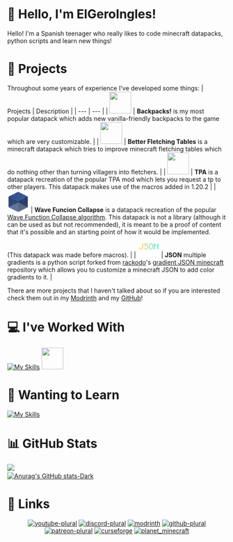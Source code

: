 # 👋 Hello, I'm ElGeroIngles!
Hello! I'm a Spanish teenager who really likes to code minecraft datapacks, python scripts and learn new things!

# 🚀 Projects
Throughout some years of experience I've developed some things:
| Projects | Description |
| --- | --- |
| [<img src="https://cdn.modrinth.com/data/MGcd6kTf/92c378c17ca08571527577fa73309a6e962cbebd_96.webp" width="50" height="50">](https://modrinth.com/datapack/vanilla-backpacks) | **Backpacks!** is my most popular datapack which adds new vanilla-friendly backpacks to the game which are very customizable. |
| [<img src="https://cdn.modrinth.com/data/XTJUiumo/4c0f0fe4e1deb7416bf53bc9b51ea59e541d9a4e.png" width="50" height="50">](https://modrinth.com/datapack/bft) | **Better Fletching Tables** is a minecraft datapack which tries to improve minecraft fletching tables which do nothing other than turning villagers into fletchers. |
| [<img src="https://cdn.modrinth.com/data/6h6n9XJ9/393d7ccbcafabf47016bea7d405811b6b54ae09a.png" width="50" height="50">](https://modrinth.com/datapack/tpa) | **TPA** is a datapack recreation of the popular TPA mod which lets you request a tp to other players. This datapack makes use of the macros added in 1.20.2 |
| [<img src="https://raw.githubusercontent.com/ElGeroIngles/wfc_mc/main/wfc%20(datapack)/pack.png" width="50" height="50">](https://github.com/ElGeroIngles/wfc_mc) | **Wave Funcion Collapse** is a datapack recreation of the popular [Wave Function Collapse algorithm](https://github.com/mxgmn/WaveFunctionCollapse). This datapack is not a library (although it can be used as but not recommended), it is meant to be a proof of content that it's possible and an starting point of how it would be implemented. (This datapack was made before macros). |
| [<img src="https://raw.githubusercontent.com/ElGeroIngles/json-multiple-gradients/main/icon.png" width="50" height="50">](https://github.com/ElGeroIngles/json-multiple-gradients) | **JSON** multiple gradients is a python script forked from [rackodo](https://github.com/rackodo)'s [gradient JSON minecraft](https://github.com/rackodo/gradient-json-minecraft) repository which allows you to customize a minecraft JSON to add color gradients to it. |

There are more projects that I haven't talked about so if you are interested check them out in my [Modrinth](https://modrinth.com/user/ElGeroIngles) and my [GitHub](https://github.com/ElGeroIngles?tab=repositories)!

# 💻 I've Worked With
[![My Skills](https://skillicons.dev/icons?i=py,discordjs,vscode)](https://skillicons.dev)
<img src="https://raw.githubusercontent.com/SpyglassMC/vscode-datapack/legacy-v3/icon.png" width="50" height="50">

# 🔭 Wanting to Learn
[![My Skills](https://skillicons.dev/icons?i=rust,go,c,cpp,ts,html,css,godot)](https://skillicons.dev)

# 📊 GitHub Stats
![](https://github-readme-stats.vercel.app/api/top-langs/?username=elgeroingles&theme=radical&hide_border=false&include_all_commits=true&count_private=true&layout=compact)<br/>
[![Anurag's GitHub stats-Dark](https://github-readme-stats.vercel.app/api?username=elgeroingles&show_icons=true&theme=radical)](https://github.com/anuraghazra/github-readme-stats)

# 🔗 Links

<div align="center"><center>

[![youtube-plural](https://cdn.jsdelivr.net/npm/@intergrav/devins-badges@3/assets/cozy/social/youtube-plural_vector.svg)](https://www.youtube.com/@EclipseStudiosMC)
[![discord-plural](https://cdn.jsdelivr.net/npm/@intergrav/devins-badges@3/assets/cozy/social/discord-plural_vector.svg)](https://discord.gg/4pYjW9btNc)
[![modrinth](https://cdn.jsdelivr.net/npm/@intergrav/devins-badges@3/assets/cozy/available/modrinth_vector.svg)](https://modrinth.com/organization/eclipse-studios)
[![github-plural](https://cdn.jsdelivr.net/npm/@intergrav/devins-badges@3/assets/cozy/social/github-plural_vector.svg)](https://github.com/Eclipse-Studios)
[![patreon-plural](https://cdn.jsdelivr.net/npm/@intergrav/devins-badges@3/assets/cozy/donate/patreon-plural_vector.svg)](https://www.patreon.com/EclipseStudios447)
[![curseforge](https://cdn.jsdelivr.net/npm/@intergrav/devins-badges@3/assets/cozy/available/curseforge_vector.svg)](https://www.curseforge.com/members/elgeroingles/projects)
[![planet_minecraft](https://gist.githubusercontent.com/ElGeroIngles/860767aa976892908afff9f2c4b9648f/raw/eda5e7344a38837c32e34a1c0f8a4de180d38d5c/planet_minecraft_cozy.svg)](https://www.planetminecraft.com/member/elgeroingles/)

</center></div>
